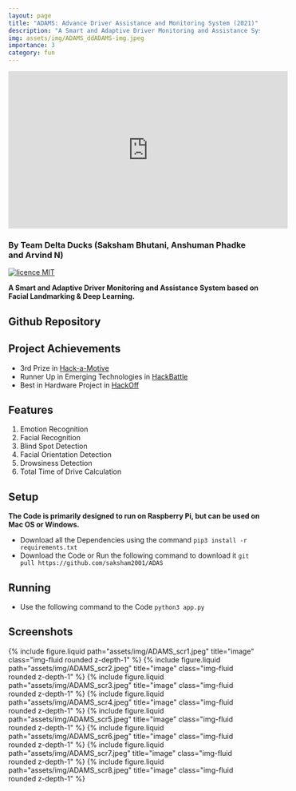 ```yaml
---
layout: page
title: "ADAMS: Advance Driver Assistance and Monitoring System (2021)"
description: "A Smart and Adaptive Driver Monitoring and Assistance System"
img: assets/img/ADAMS_ddADAMS-img.jpeg
importance: 3
category: fun
---
```


<iframe width="560" height="315" src="https://www.youtube.com/embed/GD053njx0fU" title="YouTube video player" frameborder="0" allow="accelerometer; autoplay; clipboard-write; encrypted-media; gyroscope; picture-in-picture" allowfullscreen></iframe>

### By Team Delta Ducks (Saksham Bhutani, Anshuman Phadke and Arvind N)
[![licence MIT](https://img.shields.io/github/license/saksham2001/TouchFree-v2)](https://github.com/saksham2001/TouchFree-v2/blob/master/LICENSE) 

<b> A Smart and Adaptive Driver Monitoring and Assistance System based on Facial Landmarking & Deep Learning.</b>

## Github Repository
<div class="github-card" data-github="saksham2001/ADAS" data-width="400" data-height="" data-theme="medium"></div>
<script src="//cdn.jsdelivr.net/github-cards/latest/widget.js"></script>

## Project Achievements
* 3rd Prize in [Hack-a-Motive](https://vit.ac.in/hackamotiVE/)
* Runner Up in Emerging Technologies in [HackBattle](https://hackbattle.ieeecsvit.com/)
* Best in Hardware Project in [HackOff](https://www.hackoff.tech/)

## Features

1. Emotion Recognition
2. Facial Recognition
3. Blind Spot Detection
4. Facial Orientation Detection
5. Drowsiness Detection
6. Total Time of Drive Calculation

## Setup

<b> The Code is primarily designed to run on Raspberry Pi, but can be used on Mac OS or Windows. </b>

* Download all the Dependencies using the command `pip3 install -r requirements.txt`
* Download the Code or Run the following command to download it `git pull https://github.com/saksham2001/ADAS`

## Running

* Use the following command to the Code `python3 app.py`

## Screenshots

{% include figure.liquid path="assets/img/ADAMS_scr1.jpeg" title="image" class="img-fluid rounded z-depth-1" %}
{% include figure.liquid path="assets/img/ADAMS_scr2.jpeg" title="image" class="img-fluid rounded z-depth-1" %}
{% include figure.liquid path="assets/img/ADAMS_scr3.jpeg" title="image" class="img-fluid rounded z-depth-1" %}
{% include figure.liquid path="assets/img/ADAMS_scr4.jpeg" title="image" class="img-fluid rounded z-depth-1" %}
{% include figure.liquid path="assets/img/ADAMS_scr5.jpeg" title="image" class="img-fluid rounded z-depth-1" %}
{% include figure.liquid path="assets/img/ADAMS_scr6.jpeg" title="image" class="img-fluid rounded z-depth-1" %}
{% include figure.liquid path="assets/img/ADAMS_scr7.jpeg" title="image" class="img-fluid rounded z-depth-1" %}
{% include figure.liquid path="assets/img/ADAMS_scr8.jpeg" title="image" class="img-fluid rounded z-depth-1" %}